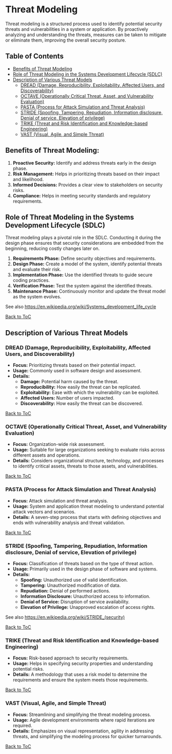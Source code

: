 # Threat Modeling

Threat modeling is a structured process used to identify potential security threats and vulnerabilities in a system or application. By proactively analyzing and understanding the threats, measures can be taken to mitigate or eliminate them, improving the overall security posture.

## Table of Contents

- [Benefits of Threat Modeling](#benefits-of-threat-modeling)
- [Role of Threat Modeling in the Systems Development Lifecycle (SDLC)](#role-of-threat-modeling-in-the-systems-development-lifecycle-sdlc)
- [Description of Various Threat Models](#description-of-various-threat-models)
  - [DREAD (Damage, Reproducibility, Exploitability, Affected Users, and Discoverability)](#dread-damage-reproducibility-exploitability-affected-users-and-discoverability)
  - [OCTAVE (Operationally Critical Threat, Asset, and Vulnerability Evaluation)](#octave-operationally-critical-threat-asset-and-vulnerability-evaluation)
  - [PASTA (Process for Attack Simulation and Threat Analysis)](#pasta-process-for-attack-simulation-and-threat-analysis)
  - [STRIDE (Spoofing, Tampering, Repudiation, Information disclosure, Denial of service, Elevation of privilege)](#stride-spoofing-tampering-repudiation-information-disclosure-denial-of-service-elevation-of-privilege)
  - [TRIKE (Threat and Risk Identification and Knowledge-based Engineering)](#trike-threat-and-risk-identification-and-knowledge-based-engineering)
  - [VAST (Visual, Agile, and Simple Threat)](#vast-visual-agile-and-simple-threat)



## Benefits of Threat Modeling:

1. **Proactive Security:** Identify and address threats early in the design phase.
2. **Risk Management:** Helps in prioritizing threats based on their impact and likelihood.
3. **Informed Decisions:** Provides a clear view to stakeholders on security risks.
4. **Compliance:** Helps in meeting security standards and regulatory requirements.

## Role of Threat Modeling in the Systems Development Lifecycle (SDLC)

Threat modeling plays a pivotal role in the SDLC. Conducting it during the design phase ensures that security considerations are embedded from the beginning, reducing costly changes later on.

1. **Requirements Phase:** Define security objectives and requirements.
2. **Design Phase:** Create a model of the system, identify potential threats and evaluate their risk.
3. **Implementation Phase:** Use the identified threats to guide secure coding practices.
4. **Verification Phase:** Test the system against the identified threats.
5. **Maintenance Phase:** Continuously monitor and update the threat model as the system evolves.

See also https://en.wikipedia.org/wiki/Systems_development_life_cycle

[Back to ToC](#table-of-contents)

## Description of Various Threat Models

### DREAD (Damage, Reproducibility, Exploitability, Affected Users, and Discoverability)

- **Focus:** Prioritizing threats based on their potential impact.
- **Usage:** Commonly used in software design and assessment.
- **Details:**
  - **Damage:** Potential harm caused by the threat.
  - **Reproducibility:** How easily the threat can be replicated.
  - **Exploitability:** Ease with which the vulnerability can be exploited.
  - **Affected Users:** Number of users impacted.
  - **Discoverability:** How easily the threat can be discovered.

[Back to ToC](#table-of-contents)

### OCTAVE (Operationally Critical Threat, Asset, and Vulnerability Evaluation)

- **Focus:** Organization-wide risk assessment.
- **Usage:** Suitable for large organizations seeking to evaluate risks across different assets and operations.
- **Details:** Considers organizational structure, technology, and processes to identify critical assets, threats to those assets, and vulnerabilities.

[Back to ToC](#table-of-contents)

### PASTA (Process for Attack Simulation and Threat Analysis)

- **Focus:** Attack simulation and threat analysis.
- **Usage:** System and application threat modeling to understand potential attack vectors and scenarios.
- **Details:** A seven-step process that starts with defining objectives and ends with vulnerability analysis and threat validation.

[Back to ToC](#table-of-contents)

### STRIDE (Spoofing, Tampering, Repudiation, Information disclosure, Denial of service, Elevation of privilege)

- **Focus:** Classification of threats based on the type of threat action.
- **Usage:** Primarily used in the design phase of software and systems.
- **Details:** 
  - **Spoofing:** Unauthorized use of valid identification.
  - **Tampering:** Unauthorized modification of data.
  - **Repudiation:** Denial of performed actions.
  - **Information Disclosure:** Unauthorized access to information.
  - **Denial of Service:** Disruption of service availability.
  - **Elevation of Privilege:** Unapproved escalation of access rights.

See also https://en.wikipedia.org/wiki/STRIDE_(security)

[Back to ToC](#table-of-contents)

### TRIKE (Threat and Risk Identification and Knowledge-based Engineering)

- **Focus:** Risk-based approach to security requirements.
- **Usage:** Helps in specifying security properties and understanding potential risks.
- **Details:** A methodology that uses a risk model to determine the requirements and ensure the system meets those requirements.

[Back to ToC](#table-of-contents)

### VAST (Visual, Agile, and Simple Threat)

- **Focus:** Streamlining and simplifying the threat modeling process.
- **Usage:** Agile development environments where rapid iterations are required.
- **Details:** Emphasizes on visual representation, agility in addressing threats, and simplifying the modeling process for quicker turnarounds.

[Back to ToC](#table-of-contents)